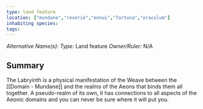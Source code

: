 ```yaml
---
type: land feature
location: ["mundane","reverie","ennui","fortuna","oraculum"]
inhabiting species: 
tags: 
---
```


*Alternative Name(s):* 
*Type:* Land feature
*Owner/Ruler:* N/A

## Summary

The Labryinth is a physical manifestation of the Weave between the [[Domain - Mundane]] and the realms of the Aeons that binds them all together. A pseudo-realm of its own, it has connections to all aspects of the Aeonic domains and you can never be sure where it will put you.


